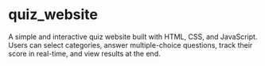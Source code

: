 # quiz_website
A simple and interactive quiz website built with HTML, CSS, and JavaScript. Users can select categories, answer multiple-choice questions, track their score in real-time, and view results at the end.
